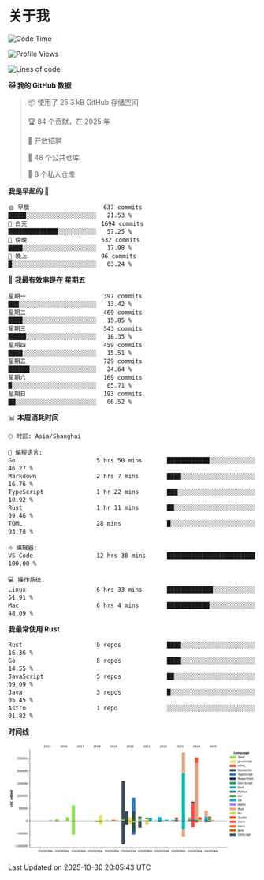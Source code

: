 # 关于我

<!--START_SECTION:waka-->
![Code Time](http://img.shields.io/badge/Code%20Time-4%2C179%20hrs%2019%20mins-blue)

![Profile Views](http://img.shields.io/badge/%E4%B8%AA%E4%BA%BA%E8%B5%84%E6%96%99%E8%A7%82%E7%9C%8B%E6%AC%A1%E6%95%B0-2-blue)

![Lines of code](https://img.shields.io/badge/%E4%BB%8E%E3%80%8CHello%20World%E3%80%8D%E8%B5%B7%E6%88%91%E5%B7%B2%E7%BB%8F%E5%86%99%E4%BA%86-1.2%20million%20%E8%A1%8C%E4%BB%A3%E7%A0%81-blue)

**🐱 我的 GitHub 数据** 

> 📦  使用了 25.3 kB GitHub 存储空间 
 > 
> 🏆 84 个贡献，在 2025 年
 > 
> 💼 开放招聘
 > 
> 📜 48 个公共仓库 
 > 
> 🔑 8 个私人仓库 
 > 
**我是早起的 🐤** 

```text
🌞 早晨                     637 commits         █████░░░░░░░░░░░░░░░░░░░░   21.53 % 
🌆 白天                     1694 commits        ██████████████░░░░░░░░░░░   57.25 % 
🌃 傍晚                     532 commits         ████░░░░░░░░░░░░░░░░░░░░░   17.98 % 
🌙 晚上                     96 commits          █░░░░░░░░░░░░░░░░░░░░░░░░   03.24 % 
```
📅 **我最有效率是在 星期五** 

```text
星期一                      397 commits         ███░░░░░░░░░░░░░░░░░░░░░░   13.42 % 
星期二                      469 commits         ████░░░░░░░░░░░░░░░░░░░░░   15.85 % 
星期三                      543 commits         █████░░░░░░░░░░░░░░░░░░░░   18.35 % 
星期四                      459 commits         ████░░░░░░░░░░░░░░░░░░░░░   15.51 % 
星期五                      729 commits         ██████░░░░░░░░░░░░░░░░░░░   24.64 % 
星期六                      169 commits         █░░░░░░░░░░░░░░░░░░░░░░░░   05.71 % 
星期日                      193 commits         ██░░░░░░░░░░░░░░░░░░░░░░░   06.52 % 
```


📊 **本周消耗时间** 

```text
🕑︎ 时区: Asia/Shanghai

💬 编程语言: 
Go                       5 hrs 50 mins       ████████████░░░░░░░░░░░░░   46.27 % 
Markdown                 2 hrs 7 mins        ████░░░░░░░░░░░░░░░░░░░░░   16.76 % 
TypeScript               1 hr 22 mins        ███░░░░░░░░░░░░░░░░░░░░░░   10.92 % 
Rust                     1 hr 11 mins        ██░░░░░░░░░░░░░░░░░░░░░░░   09.46 % 
TOML                     28 mins             █░░░░░░░░░░░░░░░░░░░░░░░░   03.78 % 

🔥 编辑器: 
VS Code                  12 hrs 38 mins      █████████████████████████   100.00 % 

💻 操作系统: 
Linux                    6 hrs 33 mins       █████████████░░░░░░░░░░░░   51.91 % 
Mac                      6 hrs 4 mins        ████████████░░░░░░░░░░░░░   48.09 % 
```

**我最常使用 Rust** 

```text
Rust                     9 repos             ████░░░░░░░░░░░░░░░░░░░░░   16.36 % 
Go                       8 repos             ████░░░░░░░░░░░░░░░░░░░░░   14.55 % 
JavaScript               5 repos             ██░░░░░░░░░░░░░░░░░░░░░░░   09.09 % 
Java                     3 repos             █░░░░░░░░░░░░░░░░░░░░░░░░   05.45 % 
Astro                    1 repo              ░░░░░░░░░░░░░░░░░░░░░░░░░   01.82 % 
```



**时间线**

![Lines of Code chart](https://raw.githubusercontent.com/catusax/catusax/master/assets/bar_graph.png)


 Last Updated on 2025-10-30 20:05:43 UTC
<!--END_SECTION:waka-->
